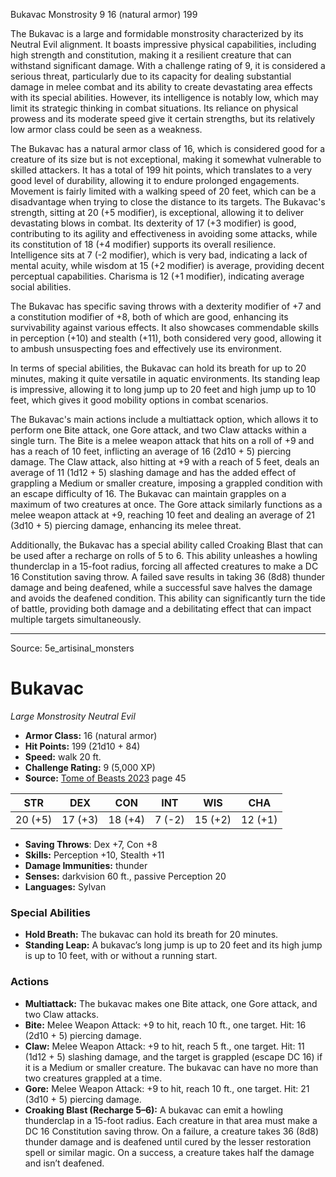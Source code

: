 <MonsterName/>Bukavac</MonsterName>
<CreatureType/>Monstrosity</CreatureType>
<CR/>9</CR>
<AC/>16 (natural armor)</AC>
<HP/>199</HP>
<summary>The Bukavac is a large and formidable monstrosity characterized by its Neutral Evil alignment. It boasts impressive physical capabilities, including high strength and constitution, making it a resilient creature that can withstand significant damage. With a challenge rating of 9, it is considered a serious threat, particularly due to its capacity for dealing substantial damage in melee combat and its ability to create devastating area effects with its special abilities. However, its intelligence is notably low, which may limit its strategic thinking in combat situations. Its reliance on physical prowess and its moderate speed give it certain strengths, but its relatively low armor class could be seen as a weakness.</summary>

<detail>

The Bukavac has a natural armor class of 16, which is considered good for a creature of its size but is not exceptional, making it somewhat vulnerable to skilled attackers. It has a total of 199 hit points, which translates to a very good level of durability, allowing it to endure prolonged engagements. Movement is fairly limited with a walking speed of 20 feet, which can be a disadvantage when trying to close the distance to its targets. The Bukavac's strength, sitting at 20 (+5 modifier), is exceptional, allowing it to deliver devastating blows in combat. Its dexterity of 17 (+3 modifier) is good, contributing to its agility and effectiveness in avoiding some attacks, while its constitution of 18 (+4 modifier) supports its overall resilience. Intelligence sits at 7 (-2 modifier), which is very bad, indicating a lack of mental acuity, while wisdom at 15 (+2 modifier) is average, providing decent perceptual capabilities. Charisma is 12 (+1 modifier), indicating average social abilities.

The Bukavac has specific saving throws with a dexterity modifier of +7 and a constitution modifier of +8, both of which are good, enhancing its survivability against various effects. It also showcases commendable skills in perception (+10) and stealth (+11), both considered very good, allowing it to ambush unsuspecting foes and effectively use its environment.

In terms of special abilities, the Bukavac can hold its breath for up to 20 minutes, making it quite versatile in aquatic environments. Its standing leap is impressive, allowing it to long jump up to 20 feet and high jump up to 10 feet, which gives it good mobility options in combat scenarios.

The Bukavac's main actions include a multiattack option, which allows it to perform one Bite attack, one Gore attack, and two Claw attacks within a single turn. The Bite is a melee weapon attack that hits on a roll of +9 and has a reach of 10 feet, inflicting an average of 16 (2d10 + 5) piercing damage. The Claw attack, also hitting at +9 with a reach of 5 feet, deals an average of 11 (1d12 + 5) slashing damage and has the added effect of grappling a Medium or smaller creature, imposing a grappled condition with an escape difficulty of 16. The Bukavac can maintain grapples on a maximum of two creatures at once. The Gore attack similarly functions as a melee weapon attack at +9, reaching 10 feet and dealing an average of 21 (3d10 + 5) piercing damage, enhancing its melee threat.

Additionally, the Bukavac has a special ability called Croaking Blast that can be used after a recharge on rolls of 5 to 6. This ability unleashes a howling thunderclap in a 15-foot radius, forcing all affected creatures to make a DC 16 Constitution saving throw. A failed save results in taking 36 (8d8) thunder damage and being deafened, while a successful save halves the damage and avoids the deafened condition. This ability can significantly turn the tide of battle, providing both damage and a debilitating effect that can impact multiple targets simultaneously.</detail>



---

Source: 5e_artisinal_monsters

# Bukavac

*Large* *Monstrosity* *Neutral Evil*

- **Armor Class:** 16 (natural armor)
- **Hit Points:** 199 (21d10 + 84)
- **Speed:** walk 20 ft.
- **Challenge Rating:** 9 (5,000 XP)
- **Source:** [Tome of Beasts 2023](https://koboldpress.com/kpstore/product/tome-of-beasts-1-2023-edition/) page 45

| STR | DEX | CON | INT | WIS | CHA |
| --- | --- | --- | --- | --- | --- |
| 20 (+5) | 17 (+3) | 18 (+4) | 7 (-2) | 15 (+2) | 12 (+1) |

- **Saving Throws**: Dex +7, Con +8
- **Skills:** Perception +10, Stealth +11
- **Damage Immunities:** thunder
- **Senses:** darkvision 60 ft., passive Perception 20
- **Languages:** Sylvan

### Special Abilities

- **Hold Breath:** The bukavac can hold its breath for 20 minutes.
- **Standing Leap:** A bukavac’s long jump is up to 20 feet and its high jump is up to 10 feet, with or without a running start.

### Actions

- **Multiattack:** The bukavac makes one Bite attack, one Gore attack, and two Claw attacks.
- **Bite:** Melee Weapon Attack: +9 to hit, reach 10 ft., one target. Hit: 16 (2d10 + 5) piercing damage.
- **Claw:** Melee Weapon Attack: +9 to hit, reach 5 ft., one target. Hit: 11 (1d12 + 5) slashing damage, and the target is grappled (escape DC 16) if it is a Medium or smaller creature. The bukavac can have no more than two creatures grappled at a time.
- **Gore:** Melee Weapon Attack: +9 to hit, reach 10 ft., one target. Hit: 21 (3d10 + 5) piercing damage.
- **Croaking Blast (Recharge 5–6):** A bukavac can emit a howling thunderclap in a 15-foot radius. Each creature in that area must make a DC 16 Constitution saving throw. On a failure, a creature takes 36 (8d8) thunder damage and is deafened until cured by the lesser restoration spell or similar magic. On a success, a creature takes half the damage and isn’t deafened.


